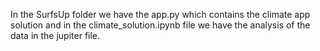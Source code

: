 In the SurfsUp folder we have the app.py which contains the climate app solution and in the climate_solution.ipynb file we have the 
analysis of the data in the jupiter file. 
